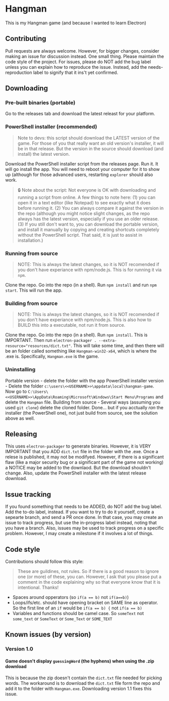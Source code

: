 # Hangman

This is my Hangman game (and because I wanted to learn Electron)

## Contributing

Pull requests are always welcome. However, for bigger changes, consider making an issue for discussion instead. One small thing. Please maintain the code style of the project. For issues, please do NOT add the bug label unless you can explain how to reproduce the issue. Instead, add the needs-reproduction label to signify that it ins't yet confirmed.

## Downloading

### Pre-built binaries (portable)

Go to the releases tab and download the latest releast for your platform.

### PowerShell installer (recommended)

> Note to devs: this script should download the LATEST version of the game. For those of you that really want an old version's installer, it will be in that release. But the version in the source should download (and install) the latest version.

Download the PowerShell installer script from the releases page. Run it. It will go install the app. You will need to reboot your computer for it to show up (although for those advanced users, restarting `explorer` should also work.

> 🔒 Note about the script: Not everyone is OK with downloading and running a script from online. A few things to note here: (1) you can open it in a text editor (like Notepad) to see exactly what it does before running it. (2) You can always compare it against the version in the repo (although you might notice slight changes, as the repo always has the latest version, especially if you use an older release. (3) If you still don't want to, you can download the portable version, and install it manually by copying and creating shortcuts completely without the PowerShell script. That said, it is just to assist in installation.)

### Running from source

> NOTE: This is always the latest changes, so it is NOT recomended if you don't have experiance with npm/node.js. This is for running it via `npm`.

Clone the repo. Go into the repo (in a shell). Run `npm install` and run `npm start`. This will run the app.

### Building from source

> NOTE: This is always the latest changes, so it is NOT recomended if you don't have experiance with npm/node.js. This is also how to BUILD this into a executable, not run it from source.

Clone the repo. Go into the repo (in a shell). Run `npm install`. This is IMPORTANT. Then run `electron-packager . --extra-resource="resources/dict.txt"`. This will take some time, and then there will be an folder called something like `Hangman-win32-x64`, which is where the .exe is. Specifically, `Hangman.exe` is the game.

### Uninstalling

Portable version - delete the folder with the app
PowerShell installer version - Delete the folder `c:\users\<<USERNAME>>\appdata\local\hangman-game`. Now go to `C:\Users\<<USERNAME>>\AppData\Roaming\Microsoft\Windows\Start Menu\Programs` and delete the `Hangman` file.
Building from source - Several ways (assuming you used `git clone`) delete the cloned folder. Done... but if you acctually _ran_ the installer (the PowerShell one), not just build from source, see the solution above as well.

## Releasing

This uses `electron-packager` to generate binaries. However, it is VERY IMPORTANT that you ADD `dict.txt` file in the folder with the .exe. Once a relese is published, it may not be modifyed. However, if there is a significant flaw (like a major security bug or a significant part of the game not working) a NOTICE may be added to the downlaod. But the download shouldn't change. Also, update the PowerShell installer with the latest release download.

## Issue tracking

If you found something that needs to be ADDED, do NOT add the bug label. Add the to-do label, instead. If you want to try to do it yourself, create a sepearte branch, and send a PR once done. In that case, you may create an issue to track progress, but use the in-progress label instead, noting that you have a branch. Also, issues may be used to track progress on a specific problem. However, I may create a milestone if it involves a lot of things.

## Code style

Contributions should follow this style:  
> These are guildines, not rules. So if there is a good reason to ignore one (or more) of these, you can. However, I ask that you please put a comment in the code explaining why so that everyone know that it is intentional. Thanks!

- Spaces around opperators (so `if(a == b)` not `if(a==b)`)
- Loops/ifs/etc. should have opening bracket on SAME line as operator. So the first line of an `if` would be `if(a == b) {` not `if(a == b)`
- Variables and functions should be camel case. So `someText` not `some_text` or `SomeText` or `Some_Text` or `SOME_TEXT`

## Known issues (by version)

### Version 1.0

#### Game doesn't display `guessingWord` (the hyphens) when using the .zip download

This is because the zip doesn't contain the `dict.txt` file needed for picking words. The workaround is to download the `dict.txt` file form the repo and add it to the folder with `Hangman.exe`. Downloading version 1.1 fixes this issue.
